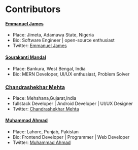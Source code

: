 # Contributors

#### [Emmanuel James](https://github.com/Deerah1234)
- Place: Jimeta, Adamawa State, Nigeria
- Bio: Software Engineer | open-source enthusiast
- Twitter: [Emmanuel James](https://twitter.com/0xDeerah)

#### [Sourakanti Mandal](https://github.com/Sonu64)
- Place: Bankura, West Bengal, India
- Bio: MERN Developer, UI/UX enthusiast, Problem Solver

### [Chandrashekhar Mehta](https://github.com/mehtachandrashekhar)
- Place: Mehshana,Gujarat,India
- fullstack Developer | Android Developer | UI/UX Designer
- Twitter: [Chandrashekhar Mehta](https://twitter.com/Mehtachandrash1)

#### [Muhammad Ahmad](https://github.com/MAhmad787)
- Place: Lahore, Punjab, Pakistan
- Bio: Frontend Developer | Programmer | Web Developer
- Twitter: [Muhammad Ahmad](https://twitter.com/MAhmad_787)
